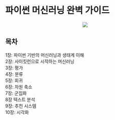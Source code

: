 # 파이썬 머신러닝 완벽 가이드  
<p align="center">
  <img src="https://user-images.githubusercontent.com/103241965/232186071-7d0db365-dd35-4016-97b4-d1a86d198393.png">
</p>
  
  
## 목차
1장: 파이썬 기반의 머신러닝과 생태계 이해  
2장: 사이킷런으로 시작하는 머신러닝  
3장: 평가  
4장: 분류  
5장: 회귀  
6장: 차원 축소  
7장: 군집화  
8장 텍스트 분석  
9장: 추천 시스템  
10장: 시각화    
 
